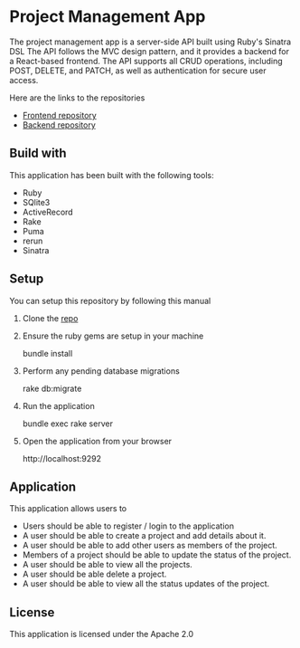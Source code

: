 # Project Management App

The project management app  is a server-side API built using Ruby's Sinatra DSL The API follows the MVC design pattern, and it provides a backend for a React-based frontend. The API supports all CRUD operations, including POST, DELETE, and PATCH, as well as authentication for secure user access.

Here are the links to the repositories
 * [Frontend repository](https://github.com/lihavi/proj-man-app)
 * [Backend repository](https://github.com/lihavi/proj-man-app-backend)

 ## Build with 
 This application has been built with the following tools:
  * Ruby 
  * SQlite3 
  * ActiveRecord 
  * Rake
  * Puma 
  * rerun 
  * Sinatra 

## Setup
You can setup this repository by following this manual

1. Clone the [repo](git@github.com:lihavi/proj-man-app-backend.git
)
    
   
2. Ensure the ruby gems are setup in your machine
   
   bundle install
   
3. Perform any pending database migrations
  
   rake db:migrate
  
4. Run the application
   
    bundle exec rake server
   
5. Open the application from your browser
    
   http://localhost:9292

## Application
This application allows users to 
* Users should be able to register / login to the application
* A user should be able to create a project and add details about it.
* A user should be able to add other users as members of the project.
* Members of a project should be able to update the status of the project.
* A user should  be able to view all the projects.
* A user should be able delete a project.
* A user should be able to view all the status updates of the project.

## License
This application is licensed under the Apache 2.0